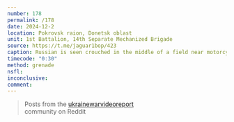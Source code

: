 ```yaml
---
number: 178
permalink: /178
date: 2024-12-2
location: Pokrovsk raion, Donetsk oblast
unit: 1st Battalion, 14th Separate Mechanized Brigade
source: https://t.me/jaguar1bop/423
caption: Russian is seen crouched in the middle of a field near motorcycle that broke. Unwilling to suffer from drone attacks, he blows up grenade to his face
timecode: "0:30"
method: grenade
nsfl: 
inconclusive: 
comment: 
---
```

<blockquote class="reddit-embed-bq" data-embed-height="740">Posts from the <a href="https://www.reddit.com/r/UkraineWarVideoReport/comments/1h54sor/russian_soldier_hit_by_dropped_grenade_and/">ukrainewarvideoreport</a><br> community on Reddit</blockquote><script async="" src="https://embed.reddit.com/widgets.js" charset="UTF-8"></script>
